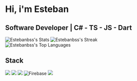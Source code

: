 # Hi, i'm Esteban
## Software Developer | C# - TS - JS - Dart

![Estebanbss's Stats](https://github-readme-stats.vercel.app/api?username=Estebanbss&theme=dracula&show_icons=true&hide_border=true&count_private=true) ![Estebanbss's Streak](https://github-readme-streak-stats.herokuapp.com/?user=Estebanbss&theme=dracula&hide_border=true)
![Estebanbss's Top Languages](https://github-readme-stats.vercel.app/api/top-langs/?username=Estebanbss&theme=dracula&show_icons=true&hide_border=true&layout=compact)

## Stack
![](https://img.shields.io/badge/Angular-DD0031?style=for-the-badge&logo=angular&logoColor=white)
![](https://img.shields.io/badge/Astro-FF5D01.svg?style=for-the-badge&logo=Astro&logoColor=white)
![](https://img.shields.io/badge/Microsoft_SQL_Server-CC2927?style=for-the-badge&logo=microsoft-sql-server&logoColor=white)
![Firebase](https://img.shields.io/badge/firebase-%23039BE5.svg?style=for-the-badge&logo=firebase)
![](https://img.shields.io/badge/Tailwind_CSS-38B2AC?style=for-the-badge&logo=tailwind-css&logoColor=white)
